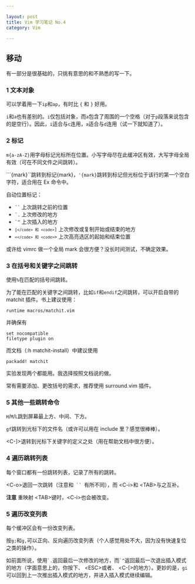 ```yaml
---

layout: post
title: Vim 学习笔记 No.4
category: Vim

---
```


## 移动
有一部分是很基础的，只挑有意思的和不熟悉的写一下。

### 1 文本对象
可以学着用一下`ip`和`ap`，有时比 `{` 和 `}` 好用。

`i`和`a`也有差别的。`i`仅包括对象，而`a`包含了周围的一个空格（对于`p`段落来说包含的是空行）。因此，`i`适合与`c`连用，`a`适合与`d`连用（试一下就知道了）。
<!--description-->

### 2 标记
`m{a-zA-Z}`用字母标记光标所在位置。小写字母尽在此缓冲区有效，大写字母全局有效（可在不同文件之间跳转）。

```{mark}``跳转到标记{mark}，`'{mark}`跳转到标记但光标位于该行的第一个空白字符，适合用在 Ex 命令中。

自动位置标记：
- <code>``</code> 上次跳转之前的位置
- <code>`.</code> 上次修改的地方
- <code>`^</code> 上次插入的地方
- <code>`[</code> 和 <code>`]</code> 上次修改或复制开始或结束的地方
- <code>`<</code> 和 <code>`></code> 上次高亮选区的起始和结束位置

或许给 vimrc 做一个全局 mark 会很方便？没长时间测试，不确定效果。

### 3 在括号和关键字之间跳转
使用`%`在匹配的括号间跳转。

为了能在匹配的关键字之间跳转，比如`if`和`endif`之间跳转，可以开启自带的 matchit 插件。书上建议使用：

    runtime macros/matchit.vim

并确保有

    set nocompatible
    filetype plugin on

而文档（:h matchit-install）中建议使用

    packadd! matchit

实验发现两个都能用。我选择按照文档说的做。

常有需要添加、更改括号的需求，推荐使用 surround.vim 插件。

### 5 其他一些跳转命令
`H`/`M`/`L`跳到屏幕最上方、中间、下方。

`gf`跳转到光标下的文件名（或许可以用在 include 里？感觉很棒棒）。

\<C-]>退转到光标下关键字的定义之处（用在帮助文档中很方便）。

### 4 遍历跳转列表
每个窗口都有一份跳转列表，记录了所有的跳转。

\<C-o>退回一次跳转（注意和<code> `` </code>有所不同），而 \<C-i>和 \<TAB>与之互补。

**注意** 重映射 \<TAB>键时，\<C-i>也会被改变。

### 5 遍历改变列表
每个缓冲区会有一份改变列表。

按`g;`和`g,`可以正向、反向遍历改变列表（个人感觉用处不大，因为没有快速复位之类的操作）。

如前面所说，使用`` `. ``返回最后一次修改的地方，而`` `^ ``返回最后一次退出插入模式的地方（字面意思上的，你按下、 \<ESC>或者、 \<C-[>的地方）。更妙的是，`gi`可以回到上一次推出插入模式的地方，并进入插入模式继续编辑。


